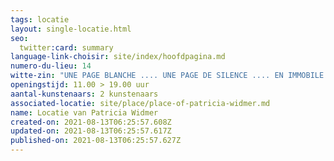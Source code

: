 ```yaml
---
tags: locatie
layout: single-locatie.html
seo:
  twitter:card: summary
language-link-choisir: site/index/hoofdpagina.md
numero-du-lieu: 14
witte-zin: "UNE PAGE BLANCHE .... UNE PAGE DE SILENCE .... EN IMMOBILE FRAGILITÉ "
openingstijd: 11.00 > 19.00 uur
aantal-kunstenaars: 2 kunstenaars
associated-locatie: site/place/place-of-patricia-widmer.md
name: Locatie van Patricia Widmer
created-on: 2021-08-13T06:25:57.608Z
updated-on: 2021-08-13T06:25:57.617Z
published-on: 2021-08-13T06:25:57.627Z
---
```


